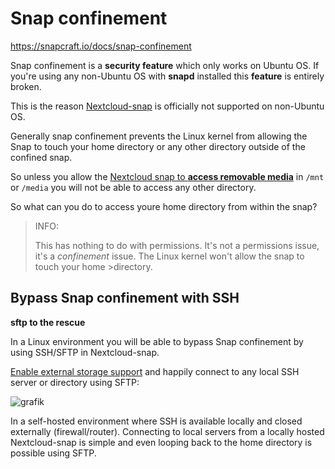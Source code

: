 # Snap confinement

<https://snapcraft.io/docs/snap-confinement>

Snap confinement is a **security feature** which only works on Ubuntu OS. If you're using any non-Ubuntu OS with **snapd** installed this **feature** is entirely broken.

This is the reason [Nextcloud-snap](https://github.com/nextcloud-snap/nextcloud-snap) is officially not supported on non-Ubuntu OS.

Generally snap confinement prevents the Linux kernel from allowing the Snap to touch your home directory or any other directory outside of the confined snap.

So unless you allow the [Nextcloud snap to **access removable media**](https://github.com/nextcloud-snap/nextcloud-snap#removable-media) in `/mnt` or `/media` you will not be able to access any other directory.

So what can you do to access youre home directory from within the snap?

> INFO: 
> 
>This has nothing to do with permissions. It's not a permissions issue, it's a *confinement* issue. The Linux kernel won't allow the snap to touch your home >directory.
>

## Bypass Snap confinement with SSH

**sftp to the rescue**

In a Linux environment you will be able to bypass Snap confinement by using SSH/SFTP in Nextcloud-snap. 

[Enable external storage support](https://docs.nextcloud.com/server/25/admin_manual/configuration_files/external_storage_configuration_gui.html#enabling-external-storage-support) and happily connect to any local SSH server or directory using SFTP:

![grafik](https://user-images.githubusercontent.com/54933878/218519969-ff6ae69f-1f29-4f2a-b1c7-a5429cebdac1.png)

In a self-hosted environment where SSH is available locally and closed externally (firewall/router). Connecting to local servers from a locally hosted Nextcloud-snap is simple and even looping back to the home directory is possible using SFTP.

